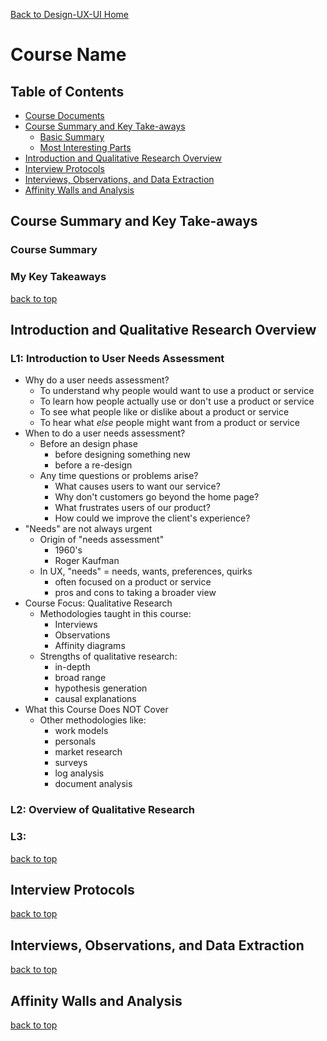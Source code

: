 [Back to Design-UX-UI Home](https://github.com/coolinmc6/design-ux-ui)

<a name='top'></a>
# Course Name

## Table of Contents

- [Course Documents](#)
- [Course Summary and Key Take-aways](#course-summary-and-key-take-aways)
	+ [Basic Summary](#course-summary)
	+ [Most Interesting Parts](#my-key-takeaways)
- [Introduction and Qualitative Research Overview](#)
- [Interview Protocols](#)
- [Interviews, Observations, and Data Extraction](#)
- [Affinity Walls and Analysis](#)

## Course Summary and Key Take-aways

### Course Summary

### My Key Takeaways

[back to top](#top)

## Introduction and Qualitative Research Overview

### L1: Introduction to User Needs Assessment

- Why do a user needs assessment?
	+ To understand why people would want to use a product or service
	+ To learn how people actually use or don't use a product or service
	+ To see what people like or dislike about a product or service
	+ To hear what *else* people might want from a product or service
- When to do a user needs assessment?
	+ Before an design phase
		* before designing something new
		* before a re-design
	+ Any time questions or problems arise?
		* What causes users to want our service?
		* Why don't customers go beyond the home page?
		* What frustrates users of our product?
		* How could we improve the client's experience?
- "Needs" are not always urgent
	+ Origin of "needs assessment"
		* 1960's
		* Roger Kaufman
	+ In UX, "needs" = needs, wants, preferences, quirks
		* often focused on a product or service
		* pros and cons to taking a broader view
- Course Focus: Qualitative Research
	+ Methodologies taught in this course:
		* Interviews
		* Observations
		* Affinity diagrams
	+ Strengths of qualitative research:
		* in-depth
		* broad range
		* hypothesis generation
		* causal explanations
- What this Course Does NOT Cover
	+ Other methodologies like:
		* work models
		* personals
		* market research
		* surveys
		* log analysis 
		* document analysis

### L2: Overview of Qualitative Research

### L3: 


[back to top](#top)

## Interview Protocols




[back to top](#top)

## Interviews, Observations, and Data Extraction





[back to top](#top)

## Affinity Walls and Analysis






[back to top](#top)